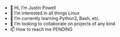 - 👋 Hi, I’m Justin Powell
- 👀 I’m interested in all things Linux
- 🌱 I’m currently learning Python3, Bash, etc.
- 💞️ I’m looking to collaborate on projects of any kind
- 📫 How to reach me PENDING

<!---
somechemist/somechemist is a ✨ special ✨ repository because its `README.md` (this file) appears on your GitHub profile.
You can click the Preview link to take a look at your changes.
--->

